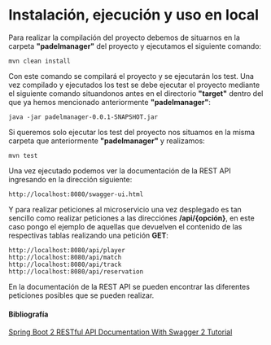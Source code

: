 # Instalación, ejecución y uso en local
Para realizar la compilación del proyecto debemos de situarnos en la carpeta **"padelmanager"** del proyecto y ejecutamos el siguiente comando:

```
mvn clean install
```

Con este comando se compilará el proyecto y se ejecutarán los test. Una vez compilado y ejecutados los test se debe ejecutar el proyecto mediante el siguiente comando situandonos antes en el directorio **"target"** dentro del que ya hemos mencionado anteriormente **"padelmanager"**:

```
java -jar padelmanager-0.0.1-SNAPSHOT.jar
```

Si queremos solo ejecutar los test del proyecto nos situamos en la misma carpeta que anteriormente **"padelmanager"** y realizamos:

```
mvn test
```

Una vez ejecutado podemos ver la documentación de la REST API ingresando en la dirección siguiente:

```
http://localhost:8080/swagger-ui.html
```

Y para realizar peticiones al microservicio una vez desplegado es tan sencillo como realizar peticiones a las direcciónes **/api/{opción}**, en este caso pongo el ejemplo de aquellas que devuelven el contenido de las respectivas tablas realizando una petición **GET**:

```
http://localhost:8080/api/player
http://localhost:8080/api/match
http://localhost:8080/api/track
http://localhost:8080/api/reservation
```

En la documentación de la REST API se pueden encontrar las diferentes peticiones posibles que se pueden realizar.

#### Bibliografía
[Spring Boot 2 RESTful API Documentation With Swagger 2 Tutorial](https://dzone.com/articles/spring-boot-2-restful-api-documentation-with-swagg)
